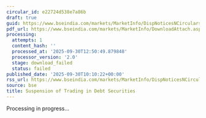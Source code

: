 ```yaml
---
circular_id: e22724d538e7a86b
draft: true
guid: https://www.bseindia.com/markets/MarketInfo/DispNoticesNCirculars.aspx?Noticeid={1571B2D3-2E57-4BE3-A634-1A3F1230B9C3}&noticeno=20250930-20&dt=09/30/2025&icount=20&totcount=55&flag=0
pdf_url: https://www.bseindia.com/markets/MarketInfo/DownloadAttach.aspx?id=20250930-20&attachedId=
processing:
  attempts: 1
  content_hash: ''
  processed_at: '2025-09-30T12:50:49.879848'
  processor_version: '2.0'
  stage: download_failed
  status: failed
published_date: '2025-09-30T10:10:22+00:00'
rss_url: https://www.bseindia.com/markets/MarketInfo/DispNoticesNCirculars.aspx?Noticeid={1571B2D3-2E57-4BE3-A634-1A3F1230B9C3}&noticeno=20250930-20&dt=09/30/2025&icount=20&totcount=55&flag=0
source: bse
title: Suspension of Trading in Debt Securities
---
```


Processing in progress...